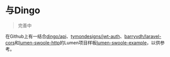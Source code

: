 # 与Dingo
> 完善中

在Github上有一结合[dingo/api](https://github.com/dingo/api)、[tymondesigns/jwt-auth](https://github.com/tymondesigns/jwt-auth)、[barryvdh/laravel-cors](https://github.com/barryvdh/laravel-cors)和[lumen-swoole-http](https://github.com/breeze2/lumen-swoole-http)的Lumen项目样板[lumen-swoole-example](https://github.com/breeze2/lumen-swoole-example)，以供参考。